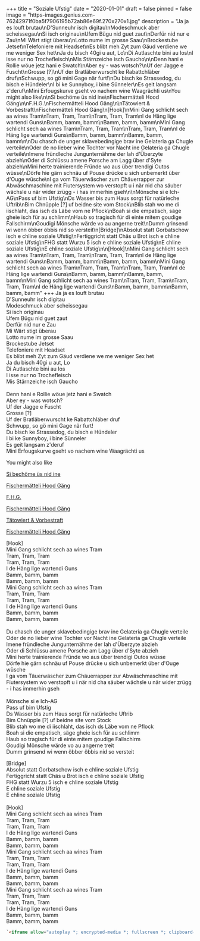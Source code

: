 +++
title = "Soziale Ufstig"
date = "2020-01-01"
draft = false
pinned = false
image = "https-images.genius.com-76242971f0ba5f7906195b72ab86e69f.270x270x1.jpg"
description = "Ja ja es louft brutau\nD'Sunneuhr isch digitau\nModeschmuck aber scheissegau\nSi isch originau\nUfem Bügu nid guet zaut\nDerfür nid nur e Zau\nMi Wärt stigt überau\nLotto nume im grosse Saau\nBrockestube Jetset\nTelefoniere mit Headset\nEs blibt meh Zyt zum Gäud verdiene we me weniger Sex het\nJa du bisch 40gi u aut, Lo\nDi Autlaschte bini au los\nI isse nur no Trochefleisch\nMis Stärnzeiche isch Gaucho\n\nDenn hani e Rollie wöuе jetz hani e Swatch\nAber еy - was wotsch?\nUf der Jagge e Fuscht\nGrosse [?]\nUf der Bratläberwurscht ke Rabattchläber druf\nSchwupp, so gö mini Gage när furt!\nDu bisch ke Strassedog, du bisch e Hündeler\nI bi ke Sunnyboy, i bine Sünneler\nEs geit langsam z'deruf\nMini Erfougskurve gseht vo nachem wine Waagrächti us\nYou might also like\n\nSi bechöme üs nid ine\nFischermätteli Hood Gäng\n\nF.H.G.\nFischermätteli Hood Gäng\n\nTätowiert & Vorbestraft\nFischermätteli Hood Gäng\n[Hook]\nMini Gang schlicht sech aa wines Tram\nTram, Tram, Tram\nTram, Tram, Tram\nI de Häng lige wartendi Guns\nBamm, bamm, bamm\nBamm, bamm, bamm\nMini Gang schlicht sech aa wines Tram\nTram, Tram, Tram\nTram, Tram, Tram\nI de Häng lige wartendi Guns\nBamm, bamm, bamm\nBamm, bamm, bamm\n\nDu chasch de unger sklavebedingige brav ine Gelateria ga Chugle verteile\nOder de no lieber wine Tochter vor Nacht ine Gelateria ga Chugle verteile\nImene fründleche Jungunternähme der lah d'Überzyte abzieh\nOder di Schlüssu amene Porsche am Lagg über d'Syte abzieh\nMini herte trainierende Fründe wo aus über trendigi Outos wüsse\nDörfe hie gärn schnäu uf Pouse drücke u sich unbemerkt über d'Ouge wüsche\nI ga vom Täuerwäscher zum Chäuerrapper zur Abwäschmaschine mit Fiutersystem wo verstopft u i när nid cha säuber wächsle u när wider zrügg - i has immerhin gseh\n\nMönsche si e Ich-AG\nPass uf bim Ufstig\nDs Wasser bis zum Haus sorgt für natürleche Uftrib\nBim Chnüpple [?] uf beidne site vom Stock\nBlib stah wo me di iischlaht, das isch ds Läbe vom ne Pflock\nBoah si die empatisch, säge gheie isch für au schlimm\nHaub so tragisch für di einte mitem goudige Fallschirm\nGoudigi Mönsche wärde vo au angerne treit\nDumm grinsend wi wenn öbber öbbis nid so versteit\n[Bridge]\nAbsolut statt Gorbatschow isch e chline soziale Ufstig\nFertiggricht statt Chäs u Brot isch e chline soziale Ufstig\nFHG statt Wurzu 5 isch e chline soziale Ufstig\nE chline soziale Ufstig\nE chline soziale Ufstig\n\n[Hook]\nMini Gang schlicht sech aa wines Tram\nTram, Tram, Tram\nTram, Tram, Tram\nI de Häng lige wartendi Guns\nBamm, bamm, bamm\nBamm, bamm, bamm\nMini Gang schlicht sech aa wines Tram\nTram, Tram, Tram\nTram, Tram, Tram\nI de Häng lige wartendi Guns\nBamm, bamm, bamm\nBamm, bamm, bamm\nMini Gang schlicht sech aa wines Tram\nTram, Tram, Tram\nTram, Tram, Tram\nI de Häng lige wartendi Guns\nBamm, bamm, bamm\nBamm, bamm, bamm"
+++
Ja ja es louft brutau\
D'Sunneuhr isch digitau\
Modeschmuck aber scheissegau\
Si isch originau\
Ufem Bügu nid guet zaut\
Derfür nid nur e Zau\
Mi Wärt stigt überau\
Lotto nume im grosse Saau\
Brockestube Jetset\
Telefoniere mit Headset\
Es blibt meh Zyt zum Gäud verdiene we me weniger Sex het\
Ja du bisch 40gi u aut, Lo\
Di Autlaschte bini au los\
I isse nur no Trochefleisch\
Mis Stärnzeiche isch Gaucho\
\
Denn hani e Rollie wöuе jetz hani e Swatch\
Aber еy - was wotsch?\
Uf der Jagge e Fuscht\
Grosse \[?]\
Uf der Bratläberwurscht ke Rabattchläber druf\
Schwupp, so gö mini Gage när furt!\
Du bisch ke Strassedog, du bisch e Hündeler\
I bi ke Sunnyboy, i bine Sünneler\
Es geit langsam z'deruf\
Mini Erfougskurve gseht vo nachem wine Waagrächti us

You might also like

[Si bechöme üs nid ine](https://genius.com/Fischermatteli-hood-gang-si-bechome-us-nid-ine-lyrics)

[Fischermätteli Hood Gäng](https://genius.com/Fischermatteli-hood-gang-si-bechome-us-nid-ine-lyrics)

[F.H.G.](https://genius.com/Fischermatteli-hood-gang-fhg-lyrics)

[Fischermätteli Hood Gäng](https://genius.com/Fischermatteli-hood-gang-fhg-lyrics)

[Tätowiert & Vorbestraft](https://genius.com/Fischermatteli-hood-gang-tatowiert-and-vorbestraft-lyrics)

[Fischermätteli Hood Gäng](https://genius.com/Fischermatteli-hood-gang-tatowiert-and-vorbestraft-lyrics)

\[Hook]\
Mini Gang schlicht sech aa wines Tram\
Tram, Tram, Tram\
Tram, Tram, Tram\
I de Häng lige wartendi Guns\
Bamm, bamm, bamm\
Bamm, bamm, bamm\
Mini Gang schlicht sech aa wines Tram\
Tram, Tram, Tram\
Tram, Tram, Tram\
I de Häng lige wartendi Guns\
Bamm, bamm, bamm\
Bamm, bamm, bamm\
\
Du chasch de unger sklavebedingige brav ine Gelateria ga Chugle verteile\
Oder de no lieber wine Tochter vor Nacht ine Gelateria ga Chugle verteile\
Imene fründleche Jungunternähme der lah d'Überzyte abzieh\
Oder di Schlüssu amene Porsche am Lagg über d'Syte abzieh\
Mini herte trainierende Fründe wo aus über trendigi Outos wüsse\
Dörfe hie gärn schnäu uf Pouse drücke u sich unbemerkt über d'Ouge wüsche\
I ga vom Täuerwäscher zum Chäuerrapper zur Abwäschmaschine mit Fiutersystem wo verstopft u i när nid cha säuber wächsle u när wider zrügg - i has immerhin gseh\
\
Mönsche si e Ich-AG\
Pass uf bim Ufstig\
Ds Wasser bis zum Haus sorgt für natürleche Uftrib\
Bim Chnüpple \[?] uf beidne site vom Stock\
Blib stah wo me di iischlaht, das isch ds Läbe vom ne Pflock\
Boah si die empatisch, säge gheie isch für au schlimm\
Haub so tragisch für di einte mitem goudige Fallschirm\
Goudigi Mönsche wärde vo au angerne treit\
Dumm grinsend wi wenn öbber öbbis nid so versteit

\[Bridge]\
Absolut statt Gorbatschow isch e chline soziale Ufstig\
Fertiggricht statt Chäs u Brot isch e chline soziale Ufstig\
FHG statt Wurzu 5 isch e chline soziale Ufstig\
E chline soziale Ufstig\
E chline soziale Ufstig\
\
\[Hook]\
Mini Gang schlicht sech aa wines Tram\
Tram, Tram, Tram\
Tram, Tram, Tram\
I de Häng lige wartendi Guns\
Bamm, bamm, bamm\
Bamm, bamm, bamm\
Mini Gang schlicht sech aa wines Tram\
Tram, Tram, Tram\
Tram, Tram, Tram\
I de Häng lige wartendi Guns\
Bamm, bamm, bamm\
Bamm, bamm, bamm\
Mini Gang schlicht sech aa wines Tram\
Tram, Tram, Tram\
Tram, Tram, Tram\
I de Häng lige wartendi Guns\
Bamm, bamm, bamm\
Bamm, bamm, bamm



```html
`<iframe allow="autoplay *; encrypted-media *; fullscreen *; clipboard-write" frameborder="0" height="175" style="width:100%;max-width:660px;overflow:hidden;border-radius:10px;" sandbox="allow-forms allow-popups allow-same-origin allow-scripts allow-storage-access-by-user-activation allow-top-navigation-by-user-activation" src="https://embed.music.apple.com/us/album/soziale-ufstig/1540305048?i=1540305051"></iframe>`
```